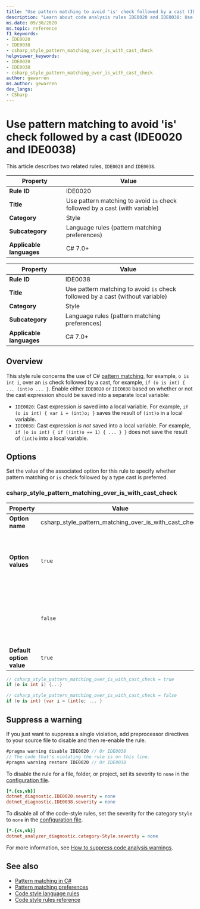 ```yaml
---
title: "Use pattern matching to avoid 'is' check followed by a cast (IDE0020 and IDE0038)"
description: "Learn about code analysis rules IDE0020 and IDE0038: Use pattern matching to avoid 'is' check followed by a cast"
ms.date: 09/30/2020
ms.topic: reference
f1_keywords:
- IDE0020
- IDE0038
- csharp_style_pattern_matching_over_is_with_cast_check
helpviewer_keywords:
- IDE0020
- IDE0038
- csharp_style_pattern_matching_over_is_with_cast_check
author: gewarren
ms.author: gewarren
dev_langs:
- CSharp
---
```

# Use pattern matching to avoid 'is' check followed by a cast (IDE0020 and IDE0038)

This article describes two related rules, `IDE0020` and `IDE0038`.

| Property                 | Value                                                                       |
|--------------------------|-----------------------------------------------------------------------------|
| **Rule ID**              | IDE0020                                                                     |
| **Title**                | Use pattern matching to avoid `is` check followed by a cast (with variable) |
| **Category**             | Style                                                                       |
| **Subcategory**          | Language rules (pattern matching preferences)                               |
| **Applicable languages** | C# 7.0+                                                                     | |

| Property                 | Value                                                                          |
|--------------------------|--------------------------------------------------------------------------------|
| **Rule ID**              | IDE0038                                                                        |
| **Title**                | Use pattern matching to avoid `is` check followed by a cast (without variable) |
| **Category**             | Style                                                                          |
| **Subcategory**          | Language rules (pattern matching preferences)                                  |
| **Applicable languages** | C# 7.0+                                                                        | |

## Overview

This style rule concerns the use of C# [pattern matching](../../../csharp/fundamentals/functional/pattern-matching.md), for example, `o is int i`, over an `is` check followed by a cast, for example, `if (o is int) { ... (int)o ... }`. Enable either `IDE0020` or `IDE0038` based on whether or not the cast expression should be saved into a separate local variable:

- `IDE0020`: Cast expression _is_ saved into a local variable. For example, `if (o is int) { var i = (int)o; }` saves the result of `(int)o` in a local variable.
- `IDE0038`: Cast expression _is not_ saved into a local variable. For example, `if (o is int) { if ((int)o == 1) { ... } }` does not save the result of `(int)o` into a local variable.

## Options

Set the value of the associated option for this rule to specify whether pattern matching or `is` check followed by a type cast is preferred.

### csharp_style_pattern_matching_over_is_with_cast_check

| Property                 | Value                                                 | Description                                                         |
|--------------------------|-------------------------------------------------------|---------------------------------------------------------------------|
| **Option name**          | csharp_style_pattern_matching_over_is_with_cast_check |                                                                     |
| **Option values**        | `true`                                                | Prefer pattern matching instead of `is` expressions with type casts |
|                          | `false`                                               | Prefer `is` expressions with type casts instead of pattern matching |
| **Default option value** | `true`                                                |                                                                     |

```csharp
// csharp_style_pattern_matching_over_is_with_cast_check = true
if (o is int i) {...}

// csharp_style_pattern_matching_over_is_with_cast_check = false
if (o is int) {var i = (int)o; ... }
```

## Suppress a warning

If you just want to suppress a single violation, add preprocessor directives to your source file to disable and then re-enable the rule.

```csharp
#pragma warning disable IDE0020 // Or IDE0038
// The code that's violating the rule is on this line.
#pragma warning restore IDE0020 // Or IDE0038
```

To disable the rule for a file, folder, or project, set its severity to `none` in the [configuration file](../configuration-files.md).

```ini
[*.{cs,vb}]
dotnet_diagnostic.IDE0020.severity = none
dotnet_diagnostic.IDE0038.severity = none
```

To disable all of the code-style rules, set the severity for the category `Style` to `none` in the [configuration file](../configuration-files.md).

```ini
[*.{cs,vb}]
dotnet_analyzer_diagnostic.category-Style.severity = none
```

For more information, see [How to suppress code analysis warnings](../suppress-warnings.md).

## See also

- [Pattern matching in C#](../../../csharp/fundamentals/functional/pattern-matching.md)
- [Pattern matching preferences](pattern-matching-preferences.md)
- [Code style language rules](language-rules.md)
- [Code style rules reference](index.md)
